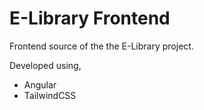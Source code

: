 # E-Library Frontend

Frontend source of the the E-Library project.

Developed using,
- Angular
- TailwindCSS
